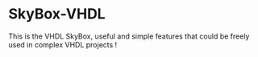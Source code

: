 # SkyBox-VHDL
This is the VHDL SkyBox, useful and simple features that could be freely used in complex VHDL projects !
